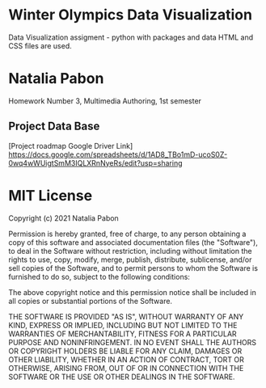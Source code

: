 # Winter Olympics Data Visualization

Data Visualization assigment - python with packages and data
HTML and CSS files are used.


# Natalia Pabon 
Homework Number 3, Multimedia Authoring, 1st semester

## Project Data Base

[Project roadmap Google Driver Link]
https://docs.google.com/spreadsheets/d/1AD8_TBo1mD-ucoS0Z-0wq4wWUigtSmM3IQLXRnNyeRs/edit?usp=sharing


# MIT License

Copyright (c) 2021 Natalia Pabon

Permission is hereby granted, free of charge, to any person obtaining a copy of this software and associated documentation files (the "Software"), to deal in the Software without restriction, including without limitation the rights to use, copy, modify, merge, publish, distribute, sublicense, and/or sell copies of the Software, and to permit persons to whom the Software is furnished to do so, subject to the following conditions:

The above copyright notice and this permission notice shall be included in all copies or substantial portions of the Software.

THE SOFTWARE IS PROVIDED "AS IS", WITHOUT WARRANTY OF ANY KIND, EXPRESS OR IMPLIED, INCLUDING BUT NOT LIMITED TO THE WARRANTIES OF MERCHANTABILITY, FITNESS FOR A PARTICULAR PURPOSE AND NONINFRINGEMENT. IN NO EVENT SHALL THE AUTHORS OR COPYRIGHT HOLDERS BE LIABLE FOR ANY CLAIM, DAMAGES OR OTHER LIABILITY, WHETHER IN AN ACTION OF CONTRACT, TORT OR OTHERWISE, ARISING FROM, OUT OF OR IN CONNECTION WITH THE SOFTWARE OR THE USE OR OTHER DEALINGS IN THE SOFTWARE.
